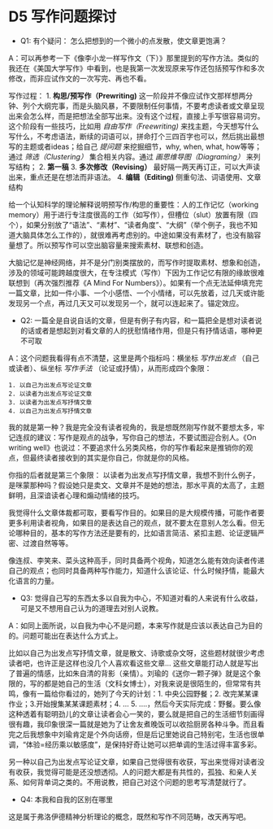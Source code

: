 # D5 写作问题探讨
* Q1: 有个疑问： 怎么把想到的一个微小的点发散，使文章更饱满？

A：可以再参考一下《像李小龙一样写作文（下）》那里提到的写作方法。类似的我还在《美国大学写作》中看到，也是我第一次发现原来写作还包括预写作和多次修改，而非应试作文的一次写完、再也不看。

写作过程：
	1. **构思/预写作（Prewriting)**  这一阶段并不像应试作文那样想两分钟、列个大纲完事，而是头脑风暴，不要限制任何事情，不要考虑读者或文章呈现出来会怎么样，而是把想法全部写出来。没有这个过程，直接上手写很容易词穷。这个阶段有一些技巧，比如用 _自由写作（Freewriting)_ 来找主题，今天想写什么写什么，不考虑语法，断续的词语可以，拼命打个三四百字也可以，然后挑出最想写的主题或者ideas；给自己 _提问题_ 来挖掘细节，why, when, what, how等等；通过 _筛选（Clustering）_ 集合相关内容。通过 _画思维导图（Diagraming）_ 来列写结构；
	2. **第一稿**
	3. **多次修改（Revising）** 最好隔一两天再订正，可以大声读出来，重点还是在想法而非语法。
	4. **编辑（Editing)** 侧重句法、词语使用、文章结构

给一个认知科学的理论解释说明预写作/构思的重要性：人的工作记忆（working memory）用于进行专注度很高的工作（如写作），但槽位（slut）放置有限（四个），如果分别放了“语法”、“素材”、“读者角度”、“大纲”（举个例子，我也不知道大脑具体怎么工作的），就很难再考虑别的。中途如果没有素材了，也没有脑容量想了。所以预写作可以空出脑容量来搜索素材、联想和创造。

大脑记忆是神经网络，并不是分门别类摆放的，而写作时提取素材、想象和创造，涉及的领域可能跨越度很大，在专注模式（写作）下因为工作记忆有限的缘故很难联想到（再次强烈推荐《A Mind For Numbers》）。如果有一个点无法延伸填充完一篇文章，比如一件小事、一个小感悟、一个小情绪，可以先放着，过几天或许能发现另一个点，再过几天又可以发现另一个，就可以连起来了。锚定效应。

* Q2: 一篇全是自说自话的文章，但是有例子有内容，和一篇把全是想对读者说的话或者是想起到对看文章的人的抚慰情绪作用，但是只有抒情话语，哪种更不可取

A：这个问题我看得有点不清楚，这里是两个指标吗：横坐标 _写作出发点_ （自己或读者）、纵坐标 _写作手法_ （论证或抒情），从而形成四个象限：

	1. 以自己为出发点写论证文章
	2. 以读者为出发点写论证文章
	3. 以读者为出发点写抒情文章
	4. 以自己为出发点写抒情文章

我的就是第一种？我是完全没有读者视角的，我是想既然刚写作就不要想太多，牢记连叔的建议：写作是观点的战争，写你自己的想法，不要试图迎合别人。《On writing well》也说过：不要追求什么另类风格，你的写作看起来是推销你的观点，但最终读者接收到的其实是你自己，你就是你的风格。

你指的后者就是第三个象限： 以读者为出发点写抒情文章，我想不到什么例子，是咪蒙那种吗？假设她只是卖文、文章并不是她的想法，那水平真的太高了，主题鲜明，且深谙读者心理和煽动情绪的技巧。

我觉得什么文章体裁都可取，要看写作目的。如果目的是大规模传播，可能作者要更多利用读者视角，如果目的是表达自己的观点，就不要太在意别人怎么看。但无论哪种目的，基本的写作方法还是要有的，比如语言简洁、紧扣主题、论证逻辑严密、过渡自然等等。

像连叔、李笑来、菜头这种高手，同时具备两个视角，知道怎么能有效向读者传递自己的观点；也同时具备两种写作能力，知道什么该论证、什么时候抒情，能最大化语言的力量。

* Q3: 觉得自己写的东西太多以自我为中心，不知道对看的人来说有什么收益，可是又不想用自己认为的道理去对别人说教。

A：如同上面所说，以自我为中心不是问题，本来写作就是应该以表达自己为目的的。问题可能出在表达什么方式上。

比如以自己为出发点写抒情文章，就是散文、诗歌或杂文呀，这些题材就很少考虑读者吧，也许正是这样也没几个人喜欢看这些文章... 这些文章能打动人就是写出了普遍的情感，比如朱自清的背影（亲情）。刘瑜的《送你一颗子弹》就是这个象限的，写的都是她自己的生活（文科女博士），对我来说是很陌生的，但常常有共鸣，像有一篇给你看过的，她列了今天的计划：1. 中央公园野餐；2. 改完某某课作业；3.开始搜集某某课题素材；4. ... 5. ....，然后今天实际完成：野餐。要么像这种透着有聪明劲儿的文章让读者会心一笑的，要么就是把自己的生活细节刻画得很有趣，我印象很深一篇就是她为了让舍友煮晚饭可以收拾厨房各种斗争。而且看完之后我想象中刘瑜肯定是个外向话痨，但是后记里她说自己特别宅，生活也很单调，“体验=经历乘以敏感度”，是保持好奇让她可以把单调的生活过得丰富多彩。

另一种以自己为出发点写论证文章，如果自己觉得很有收获，写出来觉得对读者没有收获，我觉得可能是还没想透彻。人的问题大都是有共性的，孤独、和亲人关系、如何背单词之类的。不用说教，把自己对这个问题的思考写清楚就行了。

* Q4: 本我和自我的区别在哪里

这是属于弗洛伊德精神分析理论的概念，既然和写作不同范畴，改天再写吧。
